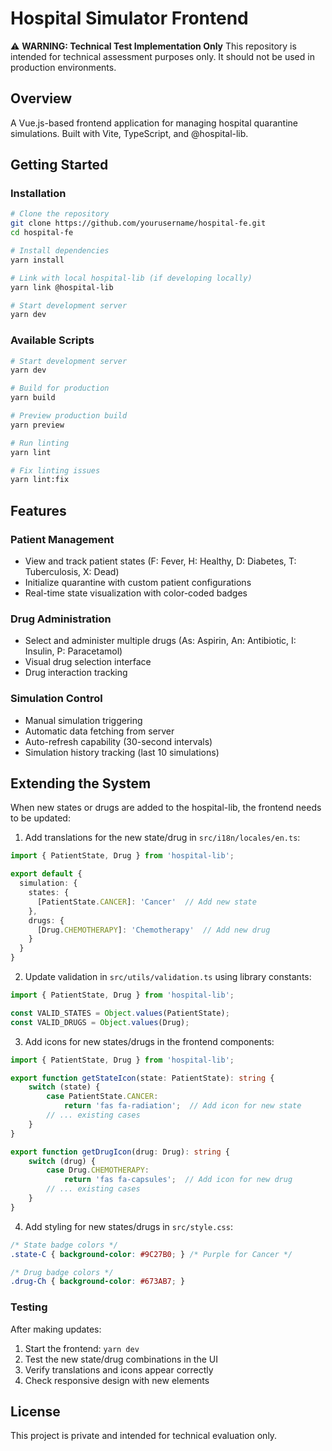 # Hospital Simulator Frontend

⚠️ **WARNING: Technical Test Implementation Only**
This repository is intended for technical assessment purposes only. It should not be used in production environments.

## Overview

A Vue.js-based frontend application for managing hospital quarantine simulations. Built with Vite, TypeScript, and @hospital-lib.
## Getting Started

### Installation

```bash
# Clone the repository
git clone https://github.com/yourusername/hospital-fe.git
cd hospital-fe

# Install dependencies
yarn install

# Link with local hospital-lib (if developing locally)
yarn link @hospital-lib

# Start development server
yarn dev
```

### Available Scripts

```bash
# Start development server
yarn dev

# Build for production
yarn build

# Preview production build
yarn preview

# Run linting
yarn lint

# Fix linting issues
yarn lint:fix
```

## Features

### Patient Management
- View and track patient states (F: Fever, H: Healthy, D: Diabetes, T: Tuberculosis, X: Dead)
- Initialize quarantine with custom patient configurations
- Real-time state visualization with color-coded badges

### Drug Administration
- Select and administer multiple drugs (As: Aspirin, An: Antibiotic, I: Insulin, P: Paracetamol)
- Visual drug selection interface
- Drug interaction tracking

### Simulation Control
- Manual simulation triggering
- Automatic data fetching from server
- Auto-refresh capability (30-second intervals)
- Simulation history tracking (last 10 simulations)

## Extending the System

When new states or drugs are added to the hospital-lib, the frontend needs to be updated:

1. Add translations for the new state/drug in `src/i18n/locales/en.ts`:
```typescript
import { PatientState, Drug } from 'hospital-lib';

export default {
  simulation: {
    states: {
      [PatientState.CANCER]: 'Cancer'  // Add new state
    },
    drugs: {
      [Drug.CHEMOTHERAPY]: 'Chemotherapy'  // Add new drug
    }
  }
}
```

2. Update validation in `src/utils/validation.ts` using library constants:
```typescript
import { PatientState, Drug } from 'hospital-lib';

const VALID_STATES = Object.values(PatientState);
const VALID_DRUGS = Object.values(Drug);
```

3. Add icons for new states/drugs in the frontend components:
```typescript
import { PatientState, Drug } from 'hospital-lib';

export function getStateIcon(state: PatientState): string {
    switch (state) {
        case PatientState.CANCER:
            return 'fas fa-radiation';  // Add icon for new state
        // ... existing cases
    }
}

export function getDrugIcon(drug: Drug): string {
    switch (drug) {
        case Drug.CHEMOTHERAPY:
            return 'fas fa-capsules';  // Add icon for new drug
        // ... existing cases
    }
}
```

4. Add styling for new states/drugs in `src/style.css`:
```css
/* State badge colors */
.state-C { background-color: #9C27B0; } /* Purple for Cancer */

/* Drug badge colors */
.drug-Ch { background-color: #673AB7; }
```

### Testing
After making updates:
1. Start the frontend: `yarn dev`
2. Test the new state/drug combinations in the UI
3. Verify translations and icons appear correctly
4. Check responsive design with new elements

## License

This project is private and intended for technical evaluation only.
